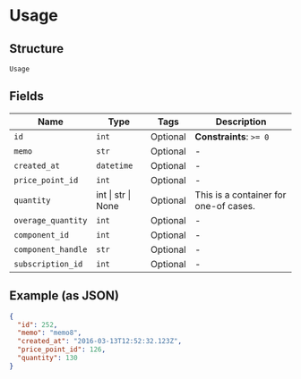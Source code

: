 
# Usage

## Structure

`Usage`

## Fields

| Name | Type | Tags | Description |
|  --- | --- | --- | --- |
| `id` | `int` | Optional | **Constraints**: `>= 0` |
| `memo` | `str` | Optional | - |
| `created_at` | `datetime` | Optional | - |
| `price_point_id` | `int` | Optional | - |
| `quantity` | int \| str \| None | Optional | This is a container for one-of cases. |
| `overage_quantity` | `int` | Optional | - |
| `component_id` | `int` | Optional | - |
| `component_handle` | `str` | Optional | - |
| `subscription_id` | `int` | Optional | - |

## Example (as JSON)

```json
{
  "id": 252,
  "memo": "memo8",
  "created_at": "2016-03-13T12:52:32.123Z",
  "price_point_id": 126,
  "quantity": 130
}
```


